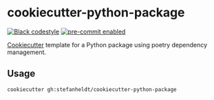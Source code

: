 # cookiecutter-python-package

<!-- badges-begin -->
[![Black codestyle][black badge]][black project]
[![pre-commit enabled][pre-commit badge]][pre-commit project]

[black badge]: https://img.shields.io/badge/code%20style-black-000000.svg
[black project]: https://github.com/psf/black

[github page]: https://github.com/cjolowicz/cookiecutter-python-package
[pre-commit badge]: https://img.shields.io/badge/pre--commit-enabled-brightgreen?logo=pre-commit&logoColor=white
[pre-commit project]: https://pre-commit.com/
<!-- badges-end -->

[Cookiecutter] template for a Python package using poetry dependency management.

[cookiecutter]: https://github.com/audreyr/cookiecutter

## Usage

```console
cookiecutter gh:stefanheldt/cookiecutter-python-package
```
